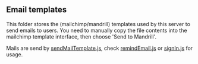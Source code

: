Email templates
---------------

This folder stores the (mailchimp/mandrill) templates used by this server
to send emails to users.
You need to manually copy the file contents into the mailchimp template interface,
then choose 'Send to Mandrill'.

Mails are send by [sendMailTemplate.js](/sendMailTemplate.js), check
[remindEmail.js](graphql/resolvers/RootMutations/remindEmail.js) or
[signIn.js](/lib/signIn.js) for usage.
